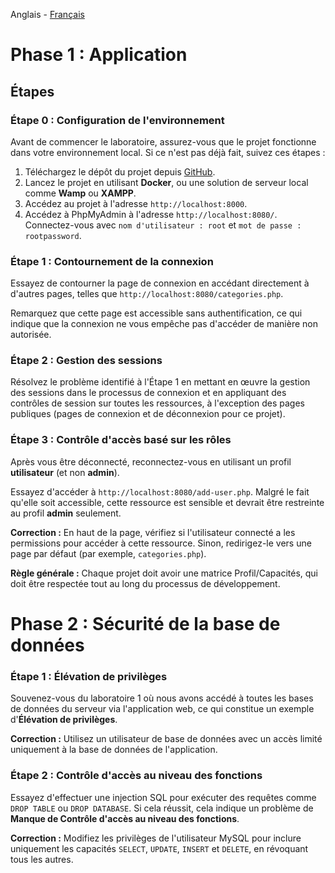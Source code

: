 Anglais - [Français](https://github.com/nasri-lab/sql-injection/blob/main/labs/lab2-fr.md)

# Phase 1 : Application

## Étapes

### Étape 0 : Configuration de l'environnement

Avant de commencer le laboratoire, assurez-vous que le projet fonctionne dans votre environnement local. Si ce n'est pas déjà fait, suivez ces étapes :

1. Téléchargez le dépôt du projet depuis [GitHub](https://github.com/nasri-lab/security).
2. Lancez le projet en utilisant **Docker**, ou une solution de serveur local comme **Wamp** ou **XAMPP**.
3. Accédez au projet à l'adresse `http://localhost:8000`.
4. Accédez à PhpMyAdmin à l'adresse `http://localhost:8080/`. Connectez-vous avec `nom d'utilisateur : root` et `mot de passe : rootpassword`.

### Étape 1 : Contournement de la connexion

Essayez de contourner la page de connexion en accédant directement à d'autres pages, telles que `http://localhost:8080/categories.php`.

Remarquez que cette page est accessible sans authentification, ce qui indique que la connexion ne vous empêche pas d'accéder de manière non autorisée.

### Étape 2 : Gestion des sessions

Résolvez le problème identifié à l'Étape 1 en mettant en œuvre la gestion des sessions dans le processus de connexion et en appliquant des contrôles de session sur toutes les ressources, à l'exception des pages publiques (pages de connexion et de déconnexion pour ce projet).

### Étape 3 : Contrôle d'accès basé sur les rôles

Après vous être déconnecté, reconnectez-vous en utilisant un profil **utilisateur** (et non **admin**).

Essayez d'accéder à `http://localhost:8080/add-user.php`. Malgré le fait qu'elle soit accessible, cette ressource est sensible et devrait être restreinte au profil **admin** seulement.

**Correction :** En haut de la page, vérifiez si l'utilisateur connecté a les permissions pour accéder à cette ressource. Sinon, redirigez-le vers une page par défaut (par exemple, `categories.php`).

**Règle générale :** Chaque projet doit avoir une matrice Profil/Capacités, qui doit être respectée tout au long du processus de développement.

# Phase 2 : Sécurité de la base de données


### Étape 1 : Élévation de privilèges

Souvenez-vous du laboratoire 1 où nous avons accédé à toutes les bases de données du serveur via l'application web, ce qui constitue un exemple d'**Élévation de privilèges**.

**Correction :**  Utilisez un utilisateur de base de données avec un accès limité uniquement à la base de données de l'application.

### Étape 2 : Contrôle d'accès au niveau des fonctions

Essayez d'effectuer une injection SQL pour exécuter des requêtes comme `DROP TABLE` ou `DROP DATABASE`. Si cela réussit, cela indique un problème de **Manque de Contrôle d'accès au niveau des fonctions**.

**Correction :** Modifiez les privilèges de l'utilisateur MySQL pour inclure uniquement les capacités `SELECT`, `UPDATE`, `INSERT` et `DELETE`, en révoquant tous les autres.
